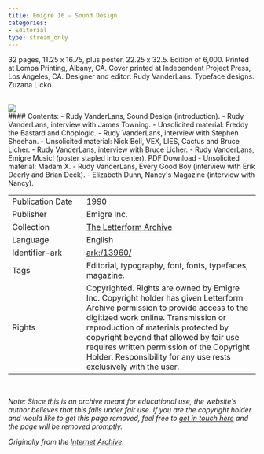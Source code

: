 ```yaml
---
title: Emigre 16 – Sound Design
categories:
- Editorial
type: stream_only
---
```

32 pages, 11.25 x 16.75, plus poster, 22.25 x 32.5. Edition of 6,000. Printed at Lompa Printing, Albany, CA. Cover printed at Independent Project Press, Los Angeles, CA. Designer and editor: Rudy VanderLans. Typeface designs: Zuzana Licko.
<!-- more -->
<br>
<a href="https://archive.org/details/LFAEmigre0016"><img src="https://archive.org/download/LFAEmigre0016/LFA_Emigre_0016_001.jpg "></a>
<br>
#### Contents:
- Rudy VanderLans, Sound Design (introduction).
- Rudy VanderLans, interview with James Towning.
- Unsolicited material: Freddy the Bastard and Choplogic.
- Rudy VanderLans, interview with Stephen Sheehan.
- Unsolicited material: Nick Bell, VEX, LIES, Cactus and Bruce Licher.
- Rudy VanderLans, interview with Bruce Licher.
- Rudy VanderLans, Emigre Music! (poster stapled into center). PDF Download
- Unsolicited material: Madam X.
- Rudy VanderLans, Every Good Boy (interview with Erik Deerly and Brian Deck).
- Elizabeth Dunn, Nancy's Magazine (interview with Nancy).

<table>
  <tr>
    <td style="width:30%">Publication Date</td>
    <td>1990</td>
  </tr>
  <tr>
    <td style="width:30%">Publisher</td>
    <td>Emigre Inc.</td>
  </tr>
  <tr>
    <td style="width:30%">Collection</td>
    <td><a href="https://letterformarchive.org">The Letterform Archive</a></td>
  </tr>
  <tr>
    <td style="width:30%">Language</td>
    <td>English</td>
  </tr>
  <tr>
    <td style="width:30%">Identifier-ark</td>
    <td><a href="https://archive.org/details/LFAEmigre0016">ark:/13960/</a></td>
  </tr>
  <tr>
    <td style="width:30%">Tags</td>
    <td>Editorial, typography, font, fonts, typefaces, magazine.</td>
  </tr>
  <tr>
    <td style="width:30%">Rights</td>
    <td>Copyrighted. Rights are owned by Emigre Inc. Copyright holder has given Letterform Archive permission to provide access to the digitized work online. Transmission or reproduction of materials protected by copyright beyond that allowed by fair use requires written permission of the Copyright Holder. Responsibility for any use rests exclusively with the user.</td>
  </tr>
</table>
<br>

_Note: Since this is an archive meant for educational use, the website's author believes that this falls under fair use. If you are the copyright holder and would like to get this page removed, feel free to [get in touch here](https://marier.design/about) and the page will be removed promptly._

_Originally from the [Internet Archive](https://archive.org/details/LFAEmigre0016/)._
